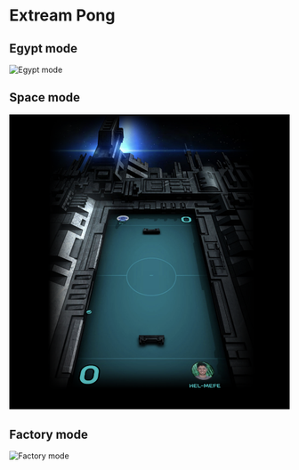 # Extream Pong
## Egypt mode
![Egypt mode](https://github.com/aamajane/42Cursus-Ft_Transcendence/blob/main/docs/egypt.png)

## Space mode
![Space mode](https://github.com/aamajane/42Cursus-Ft_Transcendence/blob/main/docs/space.png)

## Factory mode
![Factory mode](https://github.com/aamajane/42Cursus-Ft_Transcendence/blob/main/docs/factory.png)
